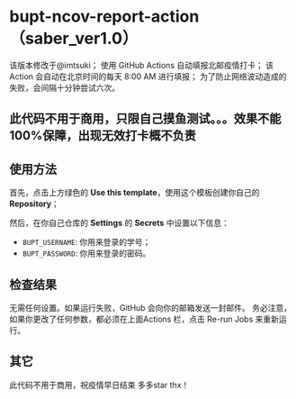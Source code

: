 # bupt-ncov-report-action（saber_ver1.0）
该版本修改于@imtsuki；
使用 GitHub Actions 自动填报北邮疫情打卡；
该Action 会自动在北京时间的每天 8:00 AM 进行填报；
为了防止网络波动造成的失败，会间隔十分钟尝试六次。

## 此代码不用于商用，只限自己摸鱼测试。。。效果不能100%保障，出现无效打卡概不负责

## 使用方法

首先，点击上方绿色的 **Use this template**，使用这个模板创建你自己的 **Repository**；

然后，在你自己仓库的 **Settings** 的 **Secrets** 中设置以下信息：

- `BUPT_USERNAME`: 你用来登录的学号；
- `BUPT_PASSWORD`: 你用来登录的密码。

## 检查结果

无需任何设置。如果运行失败，GitHub 会向你的邮箱发送一封邮件。
务必注意，如果你更改了任何参数，都必须在上面Actions 栏，点击 Re-run Jobs 来重新运行。

## 其它
此代码不用于商用，祝疫情早日结束
多多star
thx！

